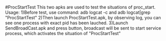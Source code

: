 #ProcStartTest
This two apks are used to test the situations of proc_start.
Usage:
1)Before test, use command: adb logcat -c and adb logcat|grep "ProcStartTest"
2)Then launch ProcStartTest.apk, by observing log, you can see one process with exact pid has been lauched.
3)Launch SendBroadCast.apk and press button,  broadcast will be sent to start service process, which activates the situation of "ProcStartTest"
